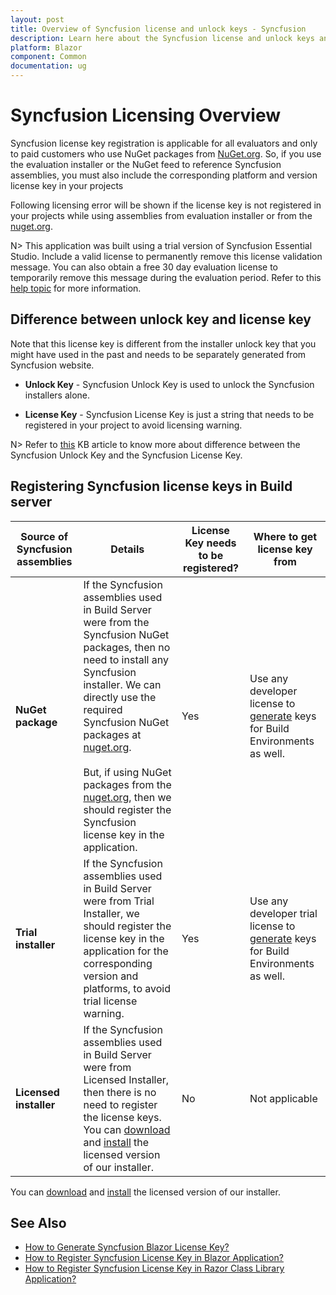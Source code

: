 ```yaml
---
layout: post
title: Overview of Syncfusion license and unlock keys - Syncfusion
description: Learn here about the Syncfusion license and unlock keys and difference between license and unlock keys.
platform: Blazor
component: Common
documentation: ug
---
```


# Syncfusion Licensing Overview

Syncfusion license key registration is applicable for all evaluators and only to paid customers who use NuGet packages from [NuGet.org](https://www.nuget.org/packages?q=syncfusion). So, if you use the evaluation installer or the NuGet feed to reference Syncfusion assemblies, you must also include the corresponding platform and version license key in your projects

Following licensing error will be shown if the license key is not registered in your projects while using assemblies from evaluation installer or from the [nuget.org](https://www.nuget.org/packages?q=syncfusion).

N> This application was built using a trial version of Syncfusion Essential Studio. Include a valid license to permanently remove this license validation message. You can also obtain a free 30 day evaluation license to temporarily remove this message during the evaluation period. Refer to this [help topic](https://blazor.syncfusion.com/documentation/getting-started/license-key/licensing-errors#license-key-not-registered) for more information.

## Difference between unlock key and license key

Note that this license key is different from the installer unlock key that you might have used in the past and needs to be separately generated from Syncfusion website.

* **Unlock Key** - Syncfusion Unlock Key is used to unlock the Syncfusion installers alone.

* **License Key** - Syncfusion License Key is just a string that needs to be registered in your project to avoid licensing warning.

N> Refer to [this](https://www.syncfusion.com/kb/8950/difference-between-the-unlock-key-and-licensing-key) KB article to know more about difference between the Syncfusion Unlock Key and the Syncfusion License Key.

## Registering Syncfusion license keys in Build server

| Source of Syncfusion assemblies | Details | License Key needs to be registered? | Where to get license key from |
| ------------- | ------------- | ------------- | ------------- |
| **NuGet package** | If the Syncfusion assemblies used in Build Server were from the Syncfusion NuGet packages, then no need to install any Syncfusion installer. We can directly use the required Syncfusion NuGet packages at [nuget.org](http://nuget.org/). <br><br>But, if using NuGet packages from the [nuget.org](https://www.nuget.org/packages?q=syncfusion), then we should register the Syncfusion license key in the application.| Yes | Use any developer license to [generate](https://blazor.syncfusion.com/documentation/getting-started/license-key/how-to-generate) keys for Build Environments as well. |
| **Trial installer** | If the Syncfusion assemblies used in Build Server were from Trial Installer, we should register the license key in the application for the corresponding version and platforms, to avoid trial license warning. | Yes | Use any developer trial license to [generate](https://blazor.syncfusion.com/documentation/getting-started/license-key/how-to-generate) keys for Build Environments as well. |
| **Licensed installer** |If the Syncfusion assemblies used in Build Server were from Licensed Installer, then there is no need to register the license keys.<r><br>You can [download]((https://blazor.syncfusion.com/documentation/installation/web-installer/how-to-download#download-the-license-version)) and [install]((https://help.syncfusion.com/common/essential-studio/installation/web-installer/how-to-install)) the licensed version of our installer. | No | Not applicable |

You can [download](https://blazor.syncfusion.com/documentation/installation/web-installer/how-to-download#download-the-licensed-version) and [install](https://blazor.syncfusion.com/documentation/installation/web-installer/how-to-install) the licensed version of our installer.

## See Also

* [How to Generate Syncfusion Blazor License Key?](https://blazor.syncfusion.com/documentation/getting-started/license-key/how-to-generate)
* [How to Register Syncfusion License Key in Blazor Application?](https://blazor.syncfusion.com/documentation/getting-started/license-key/how-to-register-in-an-application)
* [How to Register Syncfusion License Key in Razor Class Library Application?](https://blazor.syncfusion.com/documentation/getting-started/license-key/how-to-register-in-a-razor-class-library)
